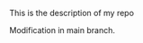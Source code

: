 This is the description of my repo







































Modification in main branch.

